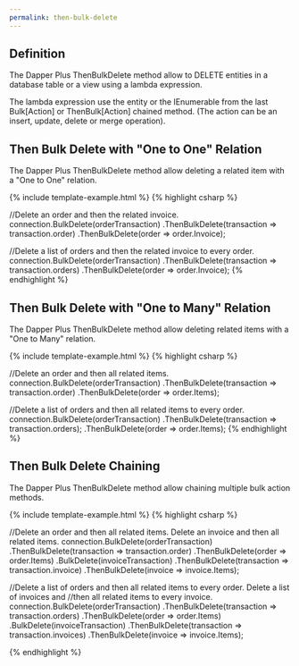 ```yaml
---
permalink: then-bulk-delete
---
```


## Definition

The Dapper Plus ThenBulkDelete method allow to DELETE entities in a database table or a view using a lambda expression.

The lambda expression use the entity or the IEnumerable<TEntity> from the last Bulk[Action] or ThenBulk[Action] chained method. (The action can be an insert, update, delete or merge operation).

## Then Bulk Delete with "One to One" Relation

The Dapper Plus ThenBulkDelete method allow deleting a related item with a "One to One" relation.

{% include template-example.html %} 
{% highlight csharp %}

//Delete an order and then the related invoice.
connection.BulkDelete(orderTransaction)
          .ThenBulkDelete(transaction => transaction.order)
          .ThenBulkDelete(order => order.Invoice);

//Delete a list of orders and then the related invoice to every order.
connection.BulkDelete(orderTransaction)
          .ThenBulkDelete(transaction => transaction.orders)
          .ThenBulkDelete(order => order.Invoice);
{% endhighlight %}

## Then Bulk Delete with "One to Many" Relation

The Dapper Plus ThenBulkDelete method allow deleting related items with a "One to Many" relation.

{% include template-example.html %} 
{% highlight csharp %}

//Delete an order and then all related items.
connection.BulkDelete(orderTransaction)
          .ThenBulkDelete(transaction => transaction.order)
          .ThenBulkDelete(order => order.Items);

//Delete a list of orders and then all related items to every order.
connection.BulkDelete(orderTransaction)
          .ThenBulkDelete(transaction => transaction.orders);
          .ThenBulkDelete(order => order.Items);
{% endhighlight %}

## Then Bulk Delete Chaining

The Dapper Plus ThenBulkDelete method allow chaining multiple bulk action methods.

{% include template-example.html %} 
{% highlight csharp %}

//Delete an order and then all related items. Delete an invoice and then all related items.
connection.BulkDelete(orderTransaction)
          .ThenBulkDelete(transaction => transaction.order)
          .ThenBulkDelete(order => order.Items)
          .BulkDelete(invoiceTransaction)
          .ThenBulkDelete(transaction => transaction.invoice)
          .ThenBulkDelete(invoice => invoice.Items);

//Delete a list of orders and then all related items to every order. Delete a list of invoices and 
//then all related items to every invoice.
connection.BulkDelete(orderTransaction)
          .ThenBulkDelete(transaction => transaction.orders)
          .ThenBulkDelete(order => order.Items)
          .BulkDelete(invoiceTransaction)
          .ThenBulkDelete(transaction => transaction.invoices)
          .ThenBulkDelete(invoice => invoice.Items);

{% endhighlight %}

